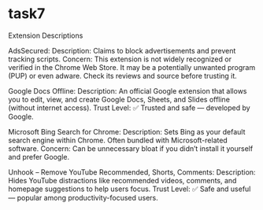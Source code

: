 # task7

Extension Descriptions

AdsSecured:
Description: Claims to block advertisements and prevent tracking scripts.
Concern: This extension is not widely recognized or verified in the Chrome Web Store. It may be a potentially unwanted program (PUP) or even adware. Check its reviews and source before trusting it.

Google Docs Offline:
Description: An official Google extension that allows you to edit, view, and create Google Docs, Sheets, and Slides offline (without internet access).
Trust Level: ✅ Trusted and safe — developed by Google.

Microsoft Bing Search for Chrome:
Description: Sets Bing as your default search engine within Chrome. Often bundled with Microsoft-related software.
Concern: Can be unnecessary bloat if you didn’t install it yourself and prefer Google.

Unhook – Remove YouTube Recommended, Shorts, Comments:
Description: Hides YouTube distractions like recommended videos, comments, and homepage suggestions to help users focus.
Trust Level: ✅ Safe and useful — popular among productivity-focused users.

